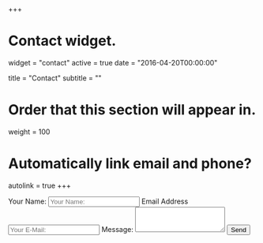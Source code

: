 +++
# Contact widget.
widget = "contact"
active = true
date = "2016-04-20T00:00:00"

title = "Contact"
subtitle = ""

# Order that this section will appear in.
weight = 100

# Automatically link email and phone?
autolink = true
+++

<form name="contact" method="POST" netlify>
  <div class="form-group">
    <label for="name">Your Name:</label>
    <input type="text" class="form-control" id="name" name="name" placeholder="Your Name:">
    <label for="email">Email Address</label>
    <input type="email" class="form-control" id="email" name="email" placeholder="Your E-Mail:">
    <label for="message">Message:</label>
    <textarea class="form-control" id="message" name="message" rows="3"></textarea>
    <button type="submit" class="btn btn-primary">Send</button>
  </div>
</form>
